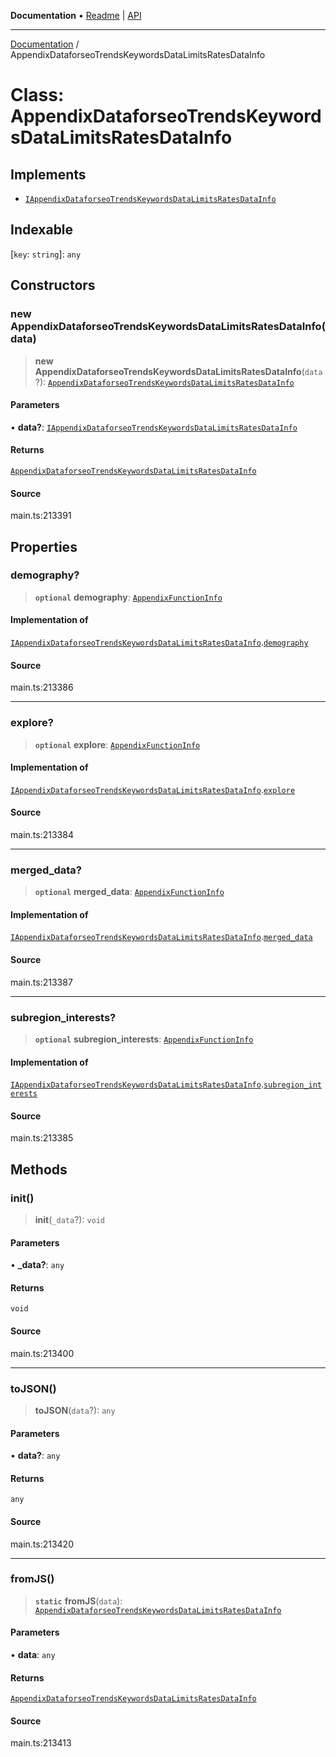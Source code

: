 **Documentation** • [Readme](../README.md) \| [API](../globals.md)

***

[Documentation](../README.md) / AppendixDataforseoTrendsKeywordsDataLimitsRatesDataInfo

# Class: AppendixDataforseoTrendsKeywordsDataLimitsRatesDataInfo

## Implements

- [`IAppendixDataforseoTrendsKeywordsDataLimitsRatesDataInfo`](../interfaces/IAppendixDataforseoTrendsKeywordsDataLimitsRatesDataInfo.md)

## Indexable

 \[`key`: `string`\]: `any`

## Constructors

### new AppendixDataforseoTrendsKeywordsDataLimitsRatesDataInfo(data)

> **new AppendixDataforseoTrendsKeywordsDataLimitsRatesDataInfo**(`data`?): [`AppendixDataforseoTrendsKeywordsDataLimitsRatesDataInfo`](AppendixDataforseoTrendsKeywordsDataLimitsRatesDataInfo.md)

#### Parameters

• **data?**: [`IAppendixDataforseoTrendsKeywordsDataLimitsRatesDataInfo`](../interfaces/IAppendixDataforseoTrendsKeywordsDataLimitsRatesDataInfo.md)

#### Returns

[`AppendixDataforseoTrendsKeywordsDataLimitsRatesDataInfo`](AppendixDataforseoTrendsKeywordsDataLimitsRatesDataInfo.md)

#### Source

main.ts:213391

## Properties

### demography?

> **`optional`** **demography**: [`AppendixFunctionInfo`](AppendixFunctionInfo.md)

#### Implementation of

[`IAppendixDataforseoTrendsKeywordsDataLimitsRatesDataInfo`](../interfaces/IAppendixDataforseoTrendsKeywordsDataLimitsRatesDataInfo.md).[`demography`](../interfaces/IAppendixDataforseoTrendsKeywordsDataLimitsRatesDataInfo.md#demography)

#### Source

main.ts:213386

***

### explore?

> **`optional`** **explore**: [`AppendixFunctionInfo`](AppendixFunctionInfo.md)

#### Implementation of

[`IAppendixDataforseoTrendsKeywordsDataLimitsRatesDataInfo`](../interfaces/IAppendixDataforseoTrendsKeywordsDataLimitsRatesDataInfo.md).[`explore`](../interfaces/IAppendixDataforseoTrendsKeywordsDataLimitsRatesDataInfo.md#explore)

#### Source

main.ts:213384

***

### merged\_data?

> **`optional`** **merged\_data**: [`AppendixFunctionInfo`](AppendixFunctionInfo.md)

#### Implementation of

[`IAppendixDataforseoTrendsKeywordsDataLimitsRatesDataInfo`](../interfaces/IAppendixDataforseoTrendsKeywordsDataLimitsRatesDataInfo.md).[`merged_data`](../interfaces/IAppendixDataforseoTrendsKeywordsDataLimitsRatesDataInfo.md#merged_data)

#### Source

main.ts:213387

***

### subregion\_interests?

> **`optional`** **subregion\_interests**: [`AppendixFunctionInfo`](AppendixFunctionInfo.md)

#### Implementation of

[`IAppendixDataforseoTrendsKeywordsDataLimitsRatesDataInfo`](../interfaces/IAppendixDataforseoTrendsKeywordsDataLimitsRatesDataInfo.md).[`subregion_interests`](../interfaces/IAppendixDataforseoTrendsKeywordsDataLimitsRatesDataInfo.md#subregion_interests)

#### Source

main.ts:213385

## Methods

### init()

> **init**(`_data`?): `void`

#### Parameters

• **\_data?**: `any`

#### Returns

`void`

#### Source

main.ts:213400

***

### toJSON()

> **toJSON**(`data`?): `any`

#### Parameters

• **data?**: `any`

#### Returns

`any`

#### Source

main.ts:213420

***

### fromJS()

> **`static`** **fromJS**(`data`): [`AppendixDataforseoTrendsKeywordsDataLimitsRatesDataInfo`](AppendixDataforseoTrendsKeywordsDataLimitsRatesDataInfo.md)

#### Parameters

• **data**: `any`

#### Returns

[`AppendixDataforseoTrendsKeywordsDataLimitsRatesDataInfo`](AppendixDataforseoTrendsKeywordsDataLimitsRatesDataInfo.md)

#### Source

main.ts:213413
